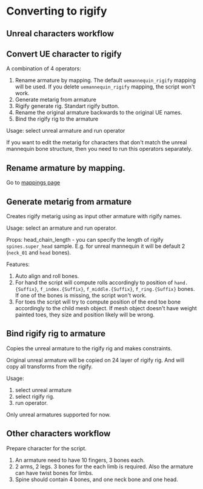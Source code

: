 # Converting to rigify

## Unreal characters workflow
## Convert UE character to rigify

A combination of 4 operators:

1. Rename armature by mapping. The default `uemannequin_rigify` mapping will be used. If you delete `uemannequin_rigify` mapping, the script won't work. 
2. Generate metarig from armature
3. Rigify generate rig. Standart rigify button. 
4. Rename the original armature backwards to the original UE names.
5. Bind the rigify rig to the armature

Usage: select unreal armature and run operator

If you want to edit the metarig for characters that don't match the unreal mannequin bone structure, then you need to run this operators separately.

## Rename armature by mapping. 
Go to [mappings page](./doc/mappings.md)

## Generate metarig from armature

Creates rigify metarig using as input other armature with rigify names.

Usage: select an armature and run operator. 

Props: 
head_chain_length - you can specify the length of rigify `spines.super_head` sample. E.g. for unreal mannequin it will be default 2 (`neck_01` and `head` bones).

Features: 
1. Auto align and roll bones. 
2. For hand the script will compute rolls accordingly to position of `hand.{Suffix}`, `f_index.{Suffix}`, `f_middle.{Suffix}`, `f_ring.{Suffix}` bones. 
If one of the bones is missing, the script won't work.
3. For toes the script will try to compute position of the end toe bone accordingly to the child mesh object.
If mesh object doesn't have weight painted toes, they size and position likely will be wrong. 

## Bind rigify rig to armature

Copies the unreal armature to the rigify rig and makes constraints. 

Original unreal armature will be copied on 24 layer of rigify rig. And will copy all transforms from the rigify.

Usage: 
1. select unreal armature
2. select rigify rig.
3. run operator. 

Only unreal armatures supported for now.

## Other characters workflow

Prepare character for the script. 

1. An armature need to have 10 fingers, 3 bones each. 
2. 2 arms, 2 legs. 3 bones for the each limb is required. Also the armature can have twist bones for limbs.
3. Spine should contain 4 bones, and one neck bone and one head. 

